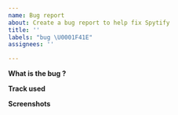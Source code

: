 ```yaml
---
name: Bug report
about: Create a bug report to help fix Spytify
title: ''
labels: "bug \U0001F41E"
assignees: ''

---
```


**What is the bug ?**
<!--
Steps to reproduce the behavior or describe the expected behavior
-->

**Track used**
<!--
Spotify track/playlist url from : https://open.spotify.com/
-->

**Screenshots**
<!--
If applicable, add screenshots to help explain your problem.
-->
